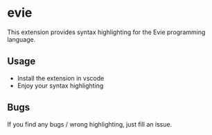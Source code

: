 # evie

This extension provides syntax highlighting for the Evie programming language.

## Usage

- Install the extension in vscode
- Enjoy your syntax highlighting

## Bugs

If you find any bugs / wrong highlighting, just fill an issue.
